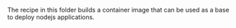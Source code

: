 
The recipe in this folder builds a container image
that can be used as a base to deploy nodejs applications.
